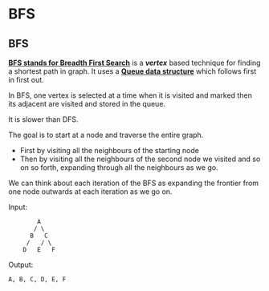 # BFS

## BFS

**[BFS stands for Breadth First Search](https://www.geeksforgeeks.org/breadth-first-search-or-bfs-for-a-graph/)** is a ***vertex*** based technique for finding a shortest path in graph. It uses a **[Queue data structure](https://www.geeksforgeeks.org/queue-data-structure/)** which follows first in first out. 

In BFS, one vertex is selected at a time when it is visited and marked then its adjacent are visited and stored in the queue. 

It is slower than DFS.

The goal is to start at a node and traverse the entire graph. 

- First by visiting all the neighbours of the starting node
- Then by visiting all the neighbours of the second node we visited and so on so forth, expanding through all the neighbours as we go.

We can think about each iteration of the BFS as expanding the frontier from one node outwards at each iteration as we go on.

Input:

```
        A
       / \
      B   C
     /   / \
    D   E   F
```

Output:

`A, B, C, D, E, F`